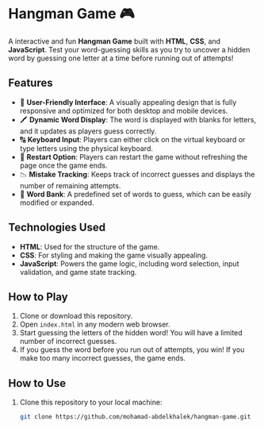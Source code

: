 # Hangman Game 🎮

A interactive and fun **Hangman Game** built with **HTML**, **CSS**, and **JavaScript**. Test your word-guessing skills as you try to uncover a hidden word by guessing one letter at a time before running out of attempts!

## Features
- 🎨 **User-Friendly Interface**: A visually appealing design that is fully responsive and optimized for both desktop and mobile devices.
- 🖍️ **Dynamic Word Display**: The word is displayed with blanks for letters, and it updates as players guess correctly.
- 🔠 **Keyboard Input**: Players can either click on the virtual keyboard or type letters using the physical keyboard.
- 🔄 **Restart Option**: Players can restart the game without refreshing the page once the game ends.
- 📉 **Mistake Tracking**: Keeps track of incorrect guesses and displays the number of remaining attempts.
- 📜 **Word Bank**: A predefined set of words to guess, which can be easily modified or expanded.

## Technologies Used
- **HTML**: Used for the structure of the game.
- **CSS**: For styling and making the game visually appealing.
- **JavaScript**: Powers the game logic, including word selection, input validation, and game state tracking.

## How to Play
1. Clone or download this repository.
2. Open `index.html` in any modern web browser.
3. Start guessing the letters of the hidden word! You will have a limited number of incorrect guesses.
4. If you guess the word before you run out of attempts, you win! If you make too many incorrect guesses, the game ends.

## How to Use
1. Clone this repository to your local machine:
   ```bash
   git clone https://github.com/mohamad-abdelkhalek/hangman-game.git
